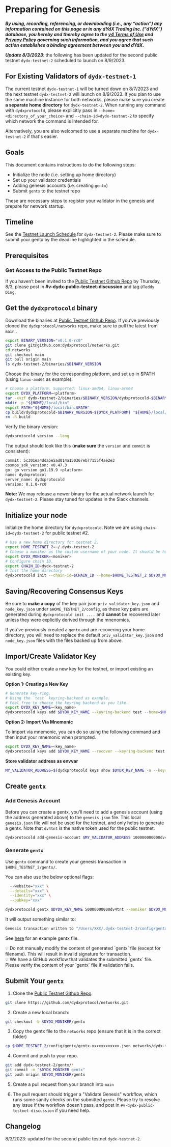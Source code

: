 # Preparing for Genesis

***By using, recording, referencing, or downloading (i.e., any “action”) any information contained on this page or in any dYdX Trading Inc. ("dYdX") database, you hereby and thereby agree to the [v4 Terms of Use](https://dydx.exchange/v4-terms) and [Privacy Policy](https://dydx.exchange/privacy) governing such information, and you agree that such action establishes a binding agreement between you and dYdX.***

***Update 8/3/2023***: the following has been updated for the second public testnet `dydx-testnet-2` scheduled to launch on 8/9/2023.

## For Existing Validators of `dydx-testnet-1`
The current testnet `dydx-testnet-1` will be turned down on 8/7/2023 and the next testnet `dydx-testnet-2` will launch on 8/9/2023. If you plan to use the same machine instance for both networks, please make sure you create **a separate home directory** for `dydx-testnet-2`. When running any command with `dydxprotocold`, please explicitly pass in `--home=<directory_of_your_choice>` and `--chain-id=dydx-testnet-2` to specify which network the command is intended for.

Alternatively, you are also welcomed to use a separate machine for `dydx-testnet-2` if that's easier.

## Goals

This document contains instructions to do the following steps:

- Initialize the node (i.e. setting up home directory)
- Set up your validator credentials
- Adding genesis accounts (i.e. creating `gentx`)
- Submit `gentx` to the testnet repo

These are necessary steps to register your validator in the genesis and prepare for network startup.

## Timeline

See the [Testnet Launch Schedule](https://v4-teacher.vercel.app/testnets/schedule) for `dydx-testnet-2`. Please make sure to submit your gentx by the deadline highlighted in the schedule.

## Prerequisites

### Get Access to the Public Testnet Repo

If you haven’t been invited to the [Public Testnet Github Repo](https://github.com/dydxprotocol/networks) by Thursday, 8/3, please post in **#v-dydx-public-testnet-discussion** and tag `@Teddy Ding`. 

## Get the `dydxprotocold` binary

Download the binaries at [Public Testnet Github Repo](https://github.com/dydxprotocol/networks/tree/main/dydx-testnet-2/binaries). If you’ve previously cloned the `dydxprotocol/networks` repo, make sure to pull the latest from `main` .

```bash
export BINARY_VERSION="v0.1.0-rc0"
git clone git@github.com:dydxprotocol/networks.git
cd networks
git checkout main
git pull origin main
ls dydx-testnet-2/binaries/$BINARY_VERSION
```

Choose the binary for the corresponding platform, and set up in $PATH (using `linux-amd64` as example):

```bash
# Choose a platform. Supported: linux-amd64, linux-arm64
export DYDX_PLATFORM=<platform>
tar -xvzf dydx-testnet-2/binaries/$BINARY_VERSION/dydxprotocold-$BINARY_VERSION-${DYDX_PLATFORM}.tar.gz
mkdir -p "${HOME}/local/bin"
export PATH="${HOME}/local/bin:$PATH"
cp build/dydxprotocold-$BINARY_VERSION-${DYDX_PLATFORM} "${HOME}/local/bin/dydxprotocold"
rm -R build 
```

Verify the binary version:

```bash
dydxprotocold version --long
```

The output should look like this (**make sure** the `version` and `commit` is consistent):

```bash
commit: 5c301ea4dda5e5ad014a150367eb77155f4ae2e3
cosmos_sdk_version: v0.47.3
go: go version go1.19.9 <platform>
name: dydxprotocol
server_name: dydxprotocold
version: 0.1.0-rc0
```

**Note:** We may release a newer binary for the actual network launch for `dydx-testnet-2`. Please stay tuned for updates in the Slack channels.

## Initialize your node

Initialize the home directory for `dydxprotocold`. Note we are using `chain-id=dydx-testnet-2` for public testnet #2.

```bash
# Use a new home directory for testnet 2.
export HOME_TESTNET_2=~/.dydx-testnet-2
# Choose a moniker as the custom username of your node. It should be human-readable.
export DYDX_MONIKER=<moniker>
# Configure chain ID.
export CHAIN_ID=dydx-testnet-2
# Init the home directory
dydxprotocold init --chain-id=$CHAIN_ID --home=$HOME_TESTNET_2 $DYDX_MONIKER
```

## Saving/Recovering Consensus Keys

Be sure to **make a copy** of the key pair json `priv_validator_key.json` and `node_key.json` under `$HOME_TESTNET_2/config`, as these key pairs are generated during `dydxprotocold init ....` and **cannot** be recovered later unless they were explicitly derived through the mnenomics.

If you've previously created a `gentx` and are recovering your home directory, you will need to replace the default `priv_validator_key.json` and `node_key.json` files with the files backed up from above.

## Import/Create Validator Key

You could either create a new key for the testnet, or import existing an existing key. 

**Option 1: Creating a New Key**

```bash
# Generate key-ring. 
# Using the `test` keyring-backend as example. 
# Feel free to choose the keyring backend as you like. 
export DYDX_KEY_NAME=<key_name>
dydxprotocold keys add $DYDX_KEY_NAME --keyring-backend test --home=$HOME_TESTNET_2
```

**Option 2: Import Via Mnemonic**

To import via mnemonic, you can do so using the following command and then input your mnemonic when prompted.

```bash
export DYDX_KEY_NAME=<key_name>
dydxprotocold keys add $DYDX_KEY_NAME --recover --keyring-backend test --home=$HOME_TESTNET_2
```

**Store validator address as envvar**

```bash
MY_VALIDATOR_ADDRESS=$(dydxprotocold keys show $DYDX_KEY_NAME -a --keyring-backend test --home=$HOME_TESTNET_2)
```

## Create `gentx`

### Add Genesis Account

Before you can create a gentx, you’ll need to add a genesis account (using the address generated above) to the `genesis.json` file. This local `genesis.json` file will not be used for the testnet, and only helps to generate a gentx. Note that `dv4tnt` is the native token used for the public testnet.

```bash
dydxprotocold add-genesis-account $MY_VALIDATOR_ADDRESS 100000000000dv4tnt --home=$HOME_TESTNET_2
```

### Generate `gentx`

Use `gentx` command to create your genesis transaction in `$HOME_TESTNET_2/gentx/`. 

You can also use the below optional flags:

```bash
  --website="xxx" \
  --details="xxx" \
  --identity="xxx" \
  --pubkey="xxx"
```

```bash
dydxprotocold gentx $DYDX_KEY_NAME 50000000000dv4tnt --moniker $DYDX_MONIKER --keyring-backend test --chain-id $CHAIN_ID --home=$HOME_TESTNET_2
```

It will output something similar to:

```bash
Genesis transaction written to "/Users/XXX/.dydx-testnet-2/config/gentx/gentx-ae8a1fd5828866c435f9b559fad39e1bc19a06dc.json"
```

See [here](https://github.com/dydxprotocol/networks/blob/main/dydx-testnet-2/gentx/gentx-dydx-1.json) for an example gentx file.

<aside>
💡 Do not manually modify the content of generated `gentx` file (except for filename). This will result in invalid signature for transaction.

</aside>

<aside>
💡 We have a GitHub workflow that validates the submitted `gentx` file. Please verify the content of your `gentx` file if validation fails.

</aside>

## Submit Your `gentx`

1. Clone the [Public Testnet Github Repo](https://github.com/dydxprotocol/networks).

```bash
git clone https://github.com/dydxprotocol/networks.git
```

2. Create a new local branch:

```bash
git checkout -b $DYDX_MONIKER/gentx
```

3. Copy the gentx file to the `networks` repo (ensure that it is in the correct folder)

```bash
cp $HOME_TESTNET_2/config/gentx/gentx-xxxxxxxxxxxx.json networks/dydx-testnet-2/gentx/gentx-$DYDX_MONIKER.json
```

4. Commit and push to your repo.

```bash
git add dydx-testnet-2/gentx/*
git commit -m "$DYDX_MONIKER gentx"
git push origin $DYDX_MONIKER/gentx
```

5. Create a pull request from your branch into `main`

6. The pull request should trigger a "Validate Genesis" workflow, which runs some sanity checks on the submitted `gentx`. Please try to resolve any issue if the workflow doesn't pass, and post in `#v-dydx-public-testnet-discussion` if you need help.

## Changelog
8/3/2023: updated for the second public testnet `dydx-testnet-2`.